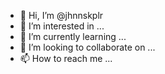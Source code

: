 - 👋 Hi, I’m @jhnnskplr
- 👀 I’m interested in ...
- 🌱 I’m currently learning ...
- 💞️ I’m looking to collaborate on ...
- 📫 How to reach me ...

<!---
jhnnskplr/jhnnskplr is a ✨ special ✨ repository because its `README.md` (this file) appears on your GitHub profile.
You can click the Preview link to take a look at your changes.
--->
